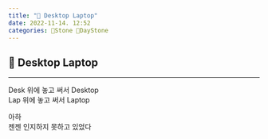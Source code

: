 ```yaml
---
title: "🌱 Desktop Laptop"
date: 2022-11-14. 12:52
categories: 🗿Stone 🌱DayStone
---
```


## 🗿 Desktop Laptop

---

Desk 위에 놓고 써서 Desktop  
Lap 위에 놓고 써서 Laptop  

아하  
젠젠 인지하지 못하고 있었다

